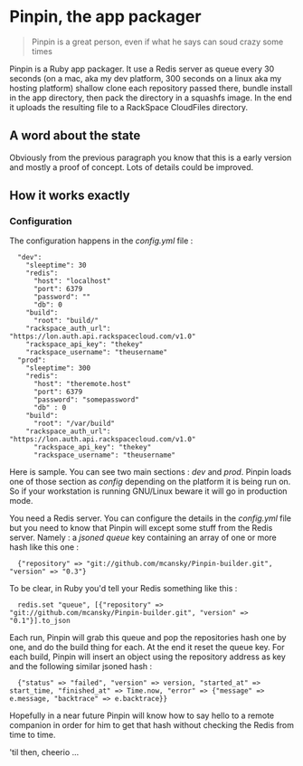 # Pinpin, the app packager

> Pinpin is a great person, even if what he says
> can soud crazy some times

Pinpin is a Ruby app packager. It use a Redis server as queue every 30 seconds (on a mac, aka my dev platform, 300 seconds on a linux aka my hosting platform) shallow clone each repository passed there, bundle install in the app directory, then pack the directory in a squashfs image. In the end it uploads the resulting file to a RackSpace CloudFiles directory.

## A word about the state

Obviously from the previous paragraph you know that this is a early version and mostly a proof of concept. Lots of details could be improved.

## How it works exactly

### Configuration

The configuration happens in the _config.yml_ file :

```
  "dev":
    "sleeptime": 30
    "redis":
      "host": "localhost"
      "port": 6379
      "password": ""
      "db": 0
    "build":
      "root": "build/"
    "rackspace_auth_url": "https://lon.auth.api.rackspacecloud.com/v1.0"
    "rackspace_api_key": "thekey"
    "rackspace_username": "theusername"
  "prod":
    "sleeptime": 300
    "redis":
      "host": "theremote.host"
      "port": 6379
      "password": "somepassword"
      "db" : 0
    "build":
      "root": "/var/build"
    "rackspace_auth_url": "https://lon.auth.api.rackspacecloud.com/v1.0"
      "rackspace_api_key": "thekey"
      "rackspace_username": "theusername"
```

Here is sample. You can see two main sections : _dev_ and _prod_. Pinpin loads one of those section as _config_ depending on the platform it is being run on. So if your workstation is running GNU/Linux beware it will go in production mode.


You need a Redis server. You can configure the details in the _config.yml_ file but you need to know that Pinpin will except some stuff from the Redis server. Namely : a _jsoned_ _queue_ key containing an array of one or more hash like this one :

```
  {"repository" => "git://github.com/mcansky/Pinpin-builder.git", "version" => "0.3"}
```

To be clear, in Ruby you'd tell your Redis something like this :

```
  redis.set "queue", [{"repository" => "git://github.com/mcansky/Pinpin-builder.git", "version" => "0.1"}].to_json
```

Each run, Pinpin will grab this queue and pop the repositories hash one by one, and do the build thing for each. At the end it reset the queue key. For each build, Pinpin will insert an object using the repository address as key and the following similar jsoned hash :

```
  {"status" => "failed", "version" => version, "started_at" => start_time, "finished_at" => Time.now, "error" => {"message" => e.message, "backtrace" => e.backtrace}}
```

Hopefully in a near future Pinpin will know how to say hello to a remote companion in order for him to get that hash without checking the Redis from time to time.

'til then, cheerio ...
